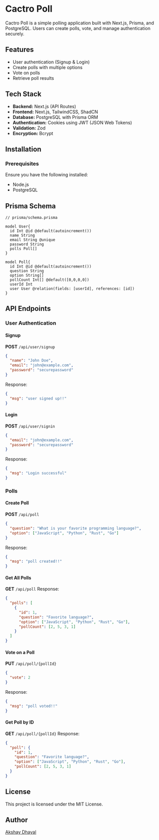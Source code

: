 # Cactro Poll

Cactro Poll is a simple polling application built with Next.js, Prisma, and PostgreSQL. Users can create polls, vote, and manage authentication securely.

## Features
- User authentication (Signup & Login)
- Create polls with multiple options
- Vote on polls
- Retrieve poll results

## Tech Stack
- **Backend:** Next.js (API Routes)
- **Frontend:** Next.js, TailwindCSS, ShadCN
- **Database:** PostgreSQL with Prisma ORM
- **Authentication:** Cookies using JWT (JSON Web Tokens)
- **Validation:** Zod
- **Encryption:** Bcrypt

## Installation

### Prerequisites
Ensure you have the following installed:
- Node.js
- PostgreSQL


## Prisma Schema
```prisma
// prisma/schema.prisma

model User{
  id Int @id @default(autoincrement())
  name String
  email String @unique
  password String
  polls Poll[]
}

model Poll{
  id Int @id @default(autoincrement())
  question String
  option String[]
  pollCount Int[] @default([0,0,0,0])
  userId Int
  user User @relation(fields: [userId], references: [id])
}
```

## API Endpoints

### User Authentication
#### Signup
**POST** `/api/user/signup`
```json
{
  "name": "John Doe",
  "email": "john@example.com",
  "password": "securepassword"
}
```
Response:
```json
{
  "msg": "user signed up!!"
}
```

#### Login
**POST** `/api/user/signin`
```json
{
  "email": "john@example.com",
  "password": "securepassword"
}
```
Response:
```json
{
  "msg": "Login successful"
}
```

### Polls
#### Create Poll
**POST** `/api/poll`
```json
{
  "question": "What is your favorite programming language?",
  "option": ["JavaScript", "Python", "Rust", "Go"]
}
```
Response:
```json
{
  "msg": "poll created!!"
}
```

#### Get All Polls
**GET** `/api/poll`
Response:
```json
{
  "polls": [
    {
      "id": 1,
      "question": "Favorite language?",
      "option": ["JavaScript", "Python", "Rust", "Go"],
      "pollCount": [2, 5, 3, 1]
    }
  ]
}
```

#### Vote on a Poll
**PUT** `/api/poll/{pollId}`
```json
{
  "vote": 2
}
```
Response:
```json
{
  "msg": "poll voted!!"
}
```

#### Get Poll by ID
**GET** `/api/poll/{pollId}`
Response:
```json
{
  "poll": {
    "id": 1,
    "question": "Favorite language?",
    "option": ["JavaScript", "Python", "Rust", "Go"],
    "pollCount": [2, 5, 3, 1]
  }
}
```

## License
This project is licensed under the MIT License.

## Author
[Akshay Dhayal](https://github.com/akshaydhayal)

